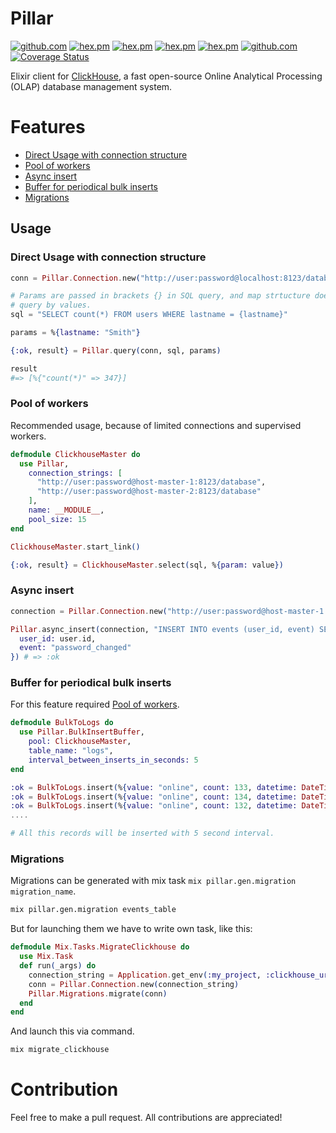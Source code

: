# Pillar

[![github.com](https://github.com/CatTheMagician/pillar/workflows/build/badge.svg?branch=master)](https://github.com/CatTheMagician/pillar/actions)
[![hex.pm](https://img.shields.io/badge/docs-hexpm-blue.svg)](https://hexdocs.pm/pillar)
[![hex.pm](https://img.shields.io/hexpm/v/pillar.svg)](https://hex.pm/packages/pillar)
[![hex.pm](https://img.shields.io/hexpm/dt/pillar.svg)](https://hex.pm/packages/pillar)
[![hex.pm](https://img.shields.io/hexpm/l/pillar.svg)](https://hex.pm/packages/pillar)
[![github.com](https://img.shields.io/github/last-commit/CatTheMagician/pillar.svg)](https://github.com/CatTheMagician/pillar/commits/master)
[![Coverage Status](https://coveralls.io/repos/github/UA3MQJ/pillar/badge.svg?branch=master)](https://coveralls.io/github/UA3MQJ/pillar?branch=master)

Elixir client for [ClickHouse](https://clickhouse.tech/), a fast open-source
Online Analytical Processing (OLAP) database management system.

# Features

  - [Direct Usage with connection structure](#direct-usage-with-connection-structure)
  - [Pool of workers](#pool-of-workers)
  - [Async insert](#async-insert)
  - [Buffer for periodical bulk inserts](#buffer-for-periodical-bulk-inserts)
  - [Migrations](#migrations)

## Usage

### Direct Usage with connection structure

```elixir
conn = Pillar.Connection.new("http://user:password@localhost:8123/database")

# Params are passed in brackets {} in SQL query, and map strtucture does fill
# query by values.
sql = "SELECT count(*) FROM users WHERE lastname = {lastname}"

params = %{lastname: "Smith"}

{:ok, result} = Pillar.query(conn, sql, params)

result
#=> [%{"count(*)" => 347}]

```

### Pool of workers

Recommended usage, because of limited connections and supervised workers.

```elixir
defmodule ClickhouseMaster do
  use Pillar,
    connection_strings: [
      "http://user:password@host-master-1:8123/database",
      "http://user:password@host-master-2:8123/database"
    ],
    name: __MODULE__,
    pool_size: 15
end

ClickhouseMaster.start_link()

{:ok, result} = ClickhouseMaster.select(sql, %{param: value})
```

### Async insert

```elixir
connection = Pillar.Connection.new("http://user:password@host-master-1:8123/database")

Pillar.async_insert(connection, "INSERT INTO events (user_id, event) SELECT {user_id}, {event}", %{
  user_id: user.id,
  event: "password_changed"
}) # => :ok
```

### Buffer for periodical bulk inserts

For this feature required [Pool of workers](#pool-of-workers).

```elixir
defmodule BulkToLogs do
  use Pillar.BulkInsertBuffer,
    pool: ClickhouseMaster,
    table_name: "logs",
    interval_between_inserts_in_seconds: 5
end
```

```elixir
:ok = BulkToLogs.insert(%{value: "online", count: 133, datetime: DateTime.utc_now()})
:ok = BulkToLogs.insert(%{value: "online", count: 134, datetime: DateTime.utc_now()})
:ok = BulkToLogs.insert(%{value: "online", count: 132, datetime: DateTime.utc_now()})
....

# All this records will be inserted with 5 second interval.
```

### Migrations

Migrations can be generated with mix task `mix pillar.gen.migration
migration_name`.

```bash
mix pillar.gen.migration events_table
```

But for launching them we have to write own task, like this:

```elixir
defmodule Mix.Tasks.MigrateClickhouse do
  use Mix.Task
  def run(_args) do
    connection_string = Application.get_env(:my_project, :clickhouse_url)
    conn = Pillar.Connection.new(connection_string)
    Pillar.Migrations.migrate(conn)
  end
end
```

And launch this via command.

```bash
mix migrate_clickhouse
```

# Contribution

Feel free to make a pull request. All contributions are appreciated!
